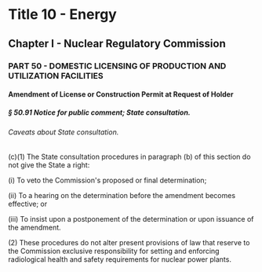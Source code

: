 
# Title 10 - Energy
## Chapter I - Nuclear Regulatory Commission
### PART 50 - DOMESTIC LICENSING OF PRODUCTION AND UTILIZATION FACILITIES
#### Amendment of License or Construction Permit at Request of Holder
##### § 50.91 Notice for public comment; State consultation.
###### Caveats about State consultation.

(c)(1) The State consultation procedures in paragraph (b) of this section do not give the State a right:

(i) To veto the Commission's proposed or final determination;

(ii) To a hearing on the determination before the amendment becomes effective; or

(iii) To insist upon a postponement of the determination or upon issuance of the amendment.

(2) These procedures do not alter present provisions of law that reserve to the Commission exclusive responsibility for setting and enforcing radiological health and safety requirements for nuclear power plants.
